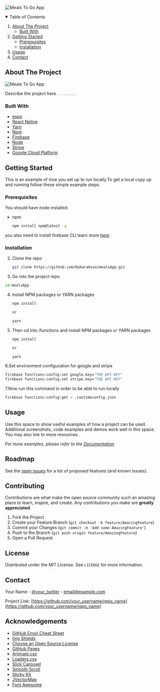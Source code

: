  ![Meals To Go App](https://github.com/Dakarakoso/mealsApp/blob/main/assets/2021-09-01%2019.57.49.gif)






<!-- TABLE OF CONTENTS -->
<details open="open">
  <summary>Table of Contents</summary>
  <ol>
    <li>
      <a href="#about-the-project">About The Project</a>
      <ul>
        <li><a href="#built-with">Built With</a></li>
      </ul>
    </li>
    <li>
      <a href="#getting-started">Getting Started</a>
      <ul>
        <li><a href="#prerequisites">Prerequisites</a></li>
        <li><a href="#installation">Installation</a></li>
      </ul>
    </li>
    <li><a href="#usage">Usage</a></li>
    <li><a href="#contact">Contact</a></li>
  </ol>
</details>



<!-- ABOUT THE PROJECT -->
## About The Project

![Meals To Go App](https://github.com/Dakarakoso/mealsApp/blob/main/assets/2021-09-01%2019.36.03.gif)

Describe the project here
.
.
.
.
.
.
.
.

### Built With

* [expo](https://docs.expo.dev/)
* [React Native](https://reactnative.dev/docs/getting-started)
* [Yarn](https://yarnpkg.com/)
* [Npm](https://www.npmjs.com/)
* [Firebase](https://firebase.google.com/docs)
* [Node](https://nodejs.org/en/docs/)
* [Stripe](https://stripe.com/docs)
* [Google Cloud Platform](https://cloud.google.com/docs)



<!-- GETTING STARTED -->
## Getting Started

This is an example of how you set up to run locally.To get a local copy up and running follow these simple example steps.

### Prerequisites

You should have node installed.

* npm
  ```sh
  npm install npm@latest -g
  ```
 you also need to install firebase CLI learn more [here](https://github.com/firebase/firebase-tools)
   
   

### Installation

2. Clone the repo
   ```sh
   git clone https://github.com/Dakarakoso/mealsApp.git
   ```
   
3. Go into the project repo
```sh
cd mealsApp
```
4. Install NPM packages or YARN packages
   ```sh
   npm install
   
   or
   
   yarn 
   ```
   
5. Then cd into /functions and install NPM packages or YARN packages
   ```sh
   npm install
   
   or
   
   yarn 
   ```
   
6.Set environment configuration for google and stripe

```sh
firebase functions:config:set google.key="THE API KEY" 
firebase functions:config:set stripe.key="THE API KEY" 
```
7.Now run this command in order to be able to run locally

```sh
firebase functions:config:get > .runtimeconfig.json
```

<!-- USAGE EXAMPLES -->
## Usage

Use this space to show useful examples of how a project can be used. Additional screenshots, code examples and demos work well in this space. You may also link to more resources.

_For more examples, please refer to the [Documentation](https://example.com)_



<!-- ROADMAP -->
## Roadmap

See the [open issues](https://github.com/othneildrew/Best-README-Template/issues) for a list of proposed features (and known issues).



<!-- CONTRIBUTING -->
## Contributing

Contributions are what make the open source community such an amazing place to learn, inspire, and create. Any contributions you make are **greatly appreciated**.

1. Fork the Project
2. Create your Feature Branch (`git checkout -b feature/AmazingFeature`)
3. Commit your Changes (`git commit -m 'Add some AmazingFeature'`)
4. Push to the Branch (`git push origin feature/AmazingFeature`)
5. Open a Pull Request



<!-- LICENSE -->
## License

Distributed under the MIT License. See `LICENSE` for more information.



<!-- CONTACT -->
## Contact

Your Name - [@your_twitter](https://twitter.com/your_username) - email@example.com

Project Link: [https://github.com/your_username/repo_name](https://github.com/your_username/repo_name)



<!-- ACKNOWLEDGEMENTS -->
## Acknowledgements
* [GitHub Emoji Cheat Sheet](https://www.webpagefx.com/tools/emoji-cheat-sheet)
* [Img Shields](https://shields.io)
* [Choose an Open Source License](https://choosealicense.com)
* [GitHub Pages](https://pages.github.com)
* [Animate.css](https://daneden.github.io/animate.css)
* [Loaders.css](https://connoratherton.com/loaders)
* [Slick Carousel](https://kenwheeler.github.io/slick)
* [Smooth Scroll](https://github.com/cferdinandi/smooth-scroll)
* [Sticky Kit](http://leafo.net/sticky-kit)
* [JVectorMap](http://jvectormap.com)
* [Font Awesome](https://fontawesome.com)





<!-- MARKDOWN LINKS & IMAGES -->
<!-- https://www.markdownguide.org/basic-syntax/#reference-style-links -->
[contributors-shield]: https://img.shields.io/github/contributors/othneildrew/Best-README-Template.svg?style=for-the-badge
[contributors-url]: https://github.com/othneildrew/Best-README-Template/graphs/contributors
[forks-shield]: https://img.shields.io/github/forks/othneildrew/Best-README-Template.svg?style=for-the-badge
[forks-url]: https://github.com/othneildrew/Best-README-Template/network/members
[stars-shield]: https://img.shields.io/github/stars/othneildrew/Best-README-Template.svg?style=for-the-badge
[stars-url]: https://github.com/othneildrew/Best-README-Template/stargazers
[issues-shield]: https://img.shields.io/github/issues/othneildrew/Best-README-Template.svg?style=for-the-badge
[issues-url]: https://github.com/othneildrew/Best-README-Template/issues
[license-shield]: https://img.shields.io/github/license/othneildrew/Best-README-Template.svg?style=for-the-badge
[license-url]: https://github.com/othneildrew/Best-README-Template/blob/master/LICENSE.txt
[linkedin-shield]: https://img.shields.io/badge/-LinkedIn-black.svg?style=for-the-badge&logo=linkedin&colorB=555
[linkedin-url]: https://linkedin.com/in/othneildrew
[product-screenshot]: images/screenshot.png
